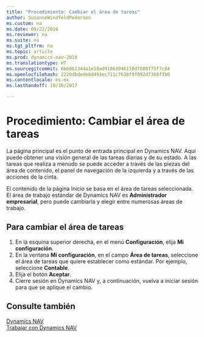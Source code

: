```yaml
---
title: "Procedimiento: Cambiar el área de tareas"
author: SusanneWindfeldPedersen
ms.custom: na
ms.date: 09/22/2016
ms.reviewer: na
ms.suite: na
ms.tgt_pltfrm: na
ms.topic: article
ms.prod: dynamics-nav-2018
ms.translationtype: HT
ms.sourcegitcommit: 6b60b1344a1e18ad91863046110df880f75f7c04
ms.openlocfilehash: 2220dbdede8d493ec711c763bf9f092d7368f3b0
ms.contentlocale: es-mx
ms.lasthandoff: 10/16/2017

---
```


# <a name="how-to-change-the-role-center"></a>Procedimiento: Cambiar el área de tareas
La página principal es el punto de entrada principal en Dynamics NAV. Aquí puede obtener una visión general de las tareas diarias y de su estado. A las tareas que realiza a menudo se puede acceder a través de las piezas del área de contenido, el panel de navegación de la izquierda y a través de las acciones de la cinta.

El contenido de la página Inicio se basa en el área de tareas seleccionada. El área de trabajo estándar de Dynamics NAV es **Administrador empresarial**, pero puede cambiarla y elegir entre numerosas áreas de trabajo.

## <a name="to-change-role-center"></a>Para cambiar el área de tareas
1. En la esquina superior derecha, en el menú **Configuración**, elija **Mi configuración**.
2. En la ventana **Mi configuración**, en el campo **Área de tareas**, seleccione el área de tareas que quiere establecer como estándar. Por ejemplo, seleccione **Contable**.
3. Elija el botón **Aceptar**.
4. Cierre sesión en Dynamics NAV y, a continuación, vuelva a iniciar sesión para que se aplique el cambio.

## <a name="see-also"></a>Consulte también
[Dynamics NAV](across-get-started.md)  
[Trabajar con Dynamics NAV](ui-work-product.md)  

